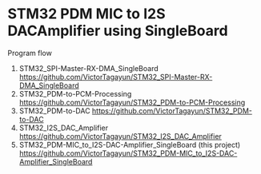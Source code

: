# STM32 PDM MIC to I2S DACAmplifier using SingleBoard

Program flow

1. STM32_SPI-Master-RX-DMA_SingleBoard https://github.com/VictorTagayun/STM32_SPI-Master-RX-DMA_SingleBoard     
2. STM32_PDM-to-PCM-Processing https://github.com/VictorTagayun/STM32_PDM-to-PCM-Processing     
3. STM32_PDM-to-DAC https://github.com/VictorTagayun/STM32_PDM-to-DAC   
4. STM32_I2S_DAC_Amplifier https://github.com/VictorTagayun/STM32_I2S_DAC_Amplifier     
5. STM32_PDM-MIC_to_I2S-DAC-Amplifier_SingleBoard (this project) https://github.com/VictorTagayun/STM32_PDM-MIC_to_I2S-DAC-Amplifier_SingleBoard     
